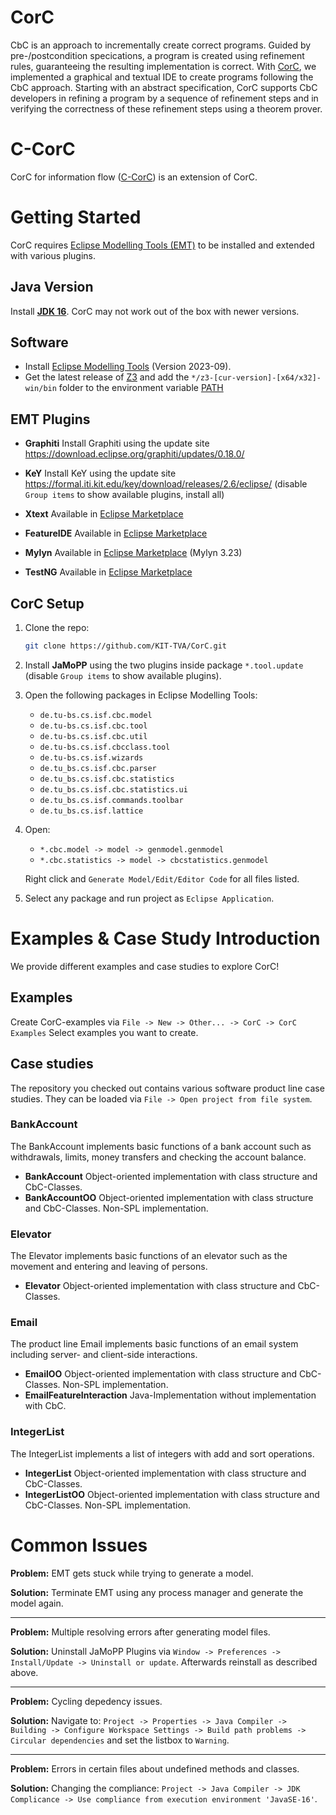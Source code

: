 # CorC

CbC is an approach to incrementally create correct programs. Guided by pre-/postcondition specications, a program is created using refinement rules, guaranteeing the resulting implementation is correct. With [CorC](https://github.com/KIT-TVA/CorC/wiki), we implemented a graphical and textual IDE to create programs following the CbC approach. Starting with an abstract specification, CorC supports CbC developers in refining a program by a sequence of refinement steps and in verifying the correctness of these refinement steps using a theorem prover.

# C-CorC
CorC for information flow ([C-CorC](https://github.com/KIT-TVA/CorC/wiki/CorC-for-Information-Flow)) is an extension of CorC. 

# Getting Started 
CorC requires [Eclipse Modelling Tools (EMT)](https://www.eclipse.org/downloads/packages/release/2023-09/r/eclipse-modeling-tools) to be installed and extended with various plugins.
## Java Version
Install [**JDK 16**](https://www.oracle.com/java/technologies/javase/jdk16-archive-downloads.html). CorC may not work out of the box with newer versions.
## Software
- Install [Eclipse Modelling Tools](https://www.eclipse.org/downloads/packages/release/2023-09/r/eclipse-modeling-tools) (Version 2023-09). 
- Get the latest release of [Z3](https://github.com/Z3Prover/z3/releases) and add the `*/z3-[cur-version]-[x64/x32]-win/bin` folder to the environment variable [PATH](https://www.wikihow.com/Change-the-PATH-Environment-Variable-on-Windows)

## EMT Plugins
- **Graphiti** Install Graphiti using the update site https://download.eclipse.org/graphiti/updates/0.18.0/

- **KeY** Install KeY using the update site https://formal.iti.kit.edu/key/download/releases/2.6/eclipse/ (disable `Group items` to show available plugins, install all)

- **Xtext** Available in [Eclipse Marketplace](https://marketplace.eclipse.org/content/eclipse-xtext)

- **FeatureIDE** Available in [Eclipse Marketplace](https://marketplace.eclipse.org/content/featureide)

- **Mylyn** Available in [Eclipse Marketplace](https://marketplace.eclipse.org/content/mylyn) (Mylyn 3.23)

- **TestNG** Available in [Eclipse Marketplace](https://marketplace.eclipse.org/content/testng-eclipse)

## CorC Setup
1. Clone the repo:
    ```sh
    git clone https://github.com/KIT-TVA/CorC.git
    ```
2. Install **JaMoPP** using the two plugins inside package `*.tool.update` (disable `Group items` to show available plugins).
3. Open the following packages in Eclipse Modelling Tools:
    - `de.tu-bs.cs.isf.cbc.model`
    - `de.tu-bs.cs.isf.cbc.tool`
    - `de.tu-bs.cs.isf.cbc.util`
    - `de.tu-bs.cs.isf.cbcclass.tool`
    - `de.tu-bs.cs.isf.wizards`
    - `de.tu_bs.cs.isf.cbc.parser`
    - `de.tu_bs.cs.isf.cbc.statistics`
    - `de.tu_bs.cs.isf.cbc.statistics.ui`
    - `de.tu_bs.cs.isf.commands.toolbar`
    - `de.tu_bs.cs.isf.lattice`

4.  Open:
    - `*.cbc.model -> model -> genmodel.genmodel`
    - `*.cbc.statistics -> model -> cbcstatistics.genmodel` 
    
    Right click and `Generate Model/Edit/Editor Code` for all files listed.

5. Select any package and run project as `Eclipse Application`.

# Examples & Case Study Introduction
We provide different examples and case studies to explore CorC!
## Examples
Create CorC-examples via `File -> New -> Other... -> CorC -> CorC Examples` Select examples you want to create.
## Case studies
The repository you checked out contains various software product line case studies. They can be loaded via `File -> Open project from file system`. 
### BankAccount
The BankAccount implements basic functions of a bank account such as withdrawals, limits, money transfers and checking the account balance.
- **BankAccount** Object-oriented implementation with class structure and CbC-Classes.
- **BankAccountOO** Object-oriented implementation with class structure and CbC-Classes. Non-SPL implementation.
### Elevator
The Elevator implements basic functions of an elevator such as the movement and entering and leaving of persons.
- **Elevator** Object-oriented implementation with class structure and CbC-Classes.
### Email
The product line Email implements basic functions of an email system including server- and client-side interactions.
- **EmailOO** Object-oriented implementation with class structure and CbC-Classes. Non-SPL implementation.
- **EmailFeatureInteraction** Java-Implementation without implementation with CbC.
### IntegerList
The IntegerList implements a list of integers with add and sort operations.
- **IntegerList** Object-oriented implementation with class structure and CbC-Classes.
- **IntegerListOO** Object-oriented implementation with class structure and CbC-Classes. Non-SPL implementation.

# Common Issues

**Problem:** EMT gets stuck while trying to generate a model.

**Solution:** Terminate EMT using any process manager and generate the model again.

---

**Problem:** Multiple resolving errors after generating model files.

**Solution:** Uninstall JaMoPP Plugins via `Window -> Preferences -> Install/Update -> Uninstall or update`. Afterwards reinstall as described above.

---

**Problem:** Cycling depedency issues.

**Solution:** Navigate to: `Project -> Properties -> Java Compiler -> Building -> Configure Workspace Settings -> Build path problems -> Circular dependencies` and set the listbox to `Warning`.

---

**Problem:** Errors in certain files about undefined methods and classes.

**Solution:** Changing the compliance: `Project -> Java Compiler -> JDK Complicance -> Use compliance from execution environment 'JavaSE-16'`.

